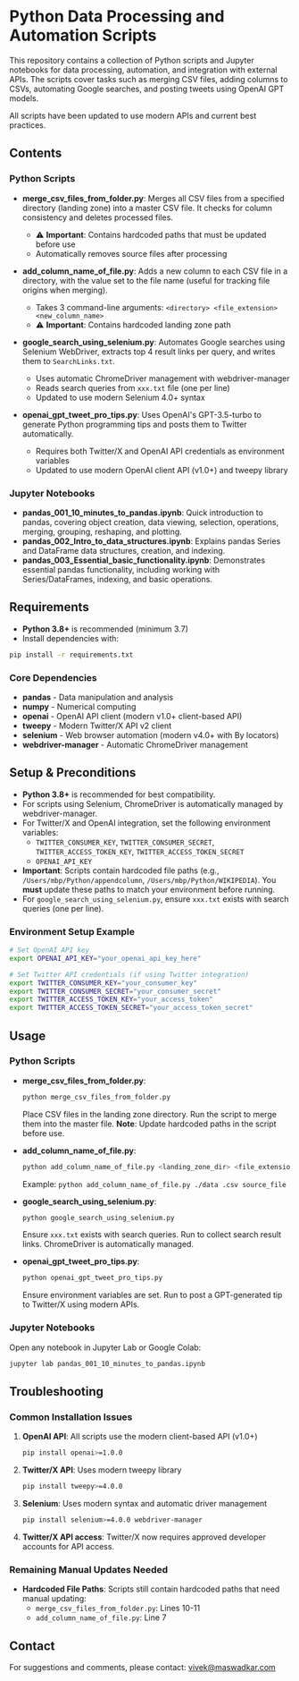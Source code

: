 # Python Data Processing and Automation Scripts

This repository contains a collection of Python scripts and Jupyter notebooks for data processing, automation, and integration with external APIs. The scripts cover tasks such as merging CSV files, adding columns to CSVs, automating Google searches, and posting tweets using OpenAI GPT models.

All scripts have been updated to use modern APIs and current best practices.

## Contents

### Python Scripts

- **merge_csv_files_from_folder.py**: Merges all CSV files from a specified directory (landing zone) into a master CSV file. It checks for column consistency and deletes processed files. 
  - ⚠️ **Important**: Contains hardcoded paths that must be updated before use
  - Automatically removes source files after processing

- **add_column_name_of_file.py**: Adds a new column to each CSV file in a directory, with the value set to the file name (useful for tracking file origins when merging). 
  - Takes 3 command-line arguments: `<directory> <file_extension> <new_column_name>`
  - ⚠️ **Important**: Contains hardcoded landing zone path

- **google_search_using_selenium.py**: Automates Google searches using Selenium WebDriver, extracts top 4 result links per query, and writes them to `SearchLinks.txt`. 
  - Uses automatic ChromeDriver management with webdriver-manager
  - Reads search queries from `xxx.txt` file (one per line)
  - Updated to use modern Selenium 4.0+ syntax

- **openai_gpt_tweet_pro_tips.py**: Uses OpenAI's GPT-3.5-turbo to generate Python programming tips and posts them to Twitter automatically.
  - Requires both Twitter/X and OpenAI API credentials as environment variables
  - Updated to use modern OpenAI client API (v1.0+) and tweepy library

### Jupyter Notebooks

- **pandas_001_10_minutes_to_pandas.ipynb**: Quick introduction to pandas, covering object creation, data viewing, selection, operations, merging, grouping, reshaping, and plotting.
- **pandas_002_Intro_to_data_structures.ipynb**: Explains pandas Series and DataFrame data structures, creation, and indexing.
- **pandas_003_Essential_basic_functionality.ipynb**: Demonstrates essential pandas functionality, including working with Series/DataFrames, indexing, and basic operations.

## Requirements

- **Python 3.8+** is recommended (minimum 3.7)
- Install dependencies with:

```bash
pip install -r requirements.txt
```

### Core Dependencies
- **pandas** - Data manipulation and analysis
- **numpy** - Numerical computing
- **openai** - OpenAI API client (modern v1.0+ client-based API)
- **tweepy** - Modern Twitter/X API v2 client
- **selenium** - Web browser automation (modern v4.0+ with By locators)
- **webdriver-manager** - Automatic ChromeDriver management

## Setup & Preconditions

- **Python 3.8+** is recommended for best compatibility.
- For scripts using Selenium, ChromeDriver is automatically managed by webdriver-manager.
- For Twitter/X and OpenAI integration, set the following environment variables:
  - `TWITTER_CONSUMER_KEY`, `TWITTER_CONSUMER_SECRET`, `TWITTER_ACCESS_TOKEN_KEY`, `TWITTER_ACCESS_TOKEN_SECRET`
  - `OPENAI_API_KEY`
- **Important**: Scripts contain hardcoded file paths (e.g., `/Users/mbp/Python/appendcolumn`, `/Users/mbp/Python/WIKIPEDIA`). You **must** update these paths to match your environment before running.
- For `google_search_using_selenium.py`, ensure `xxx.txt` exists with search queries (one per line).

### Environment Setup Example
```bash
# Set OpenAI API key
export OPENAI_API_KEY="your_openai_api_key_here"

# Set Twitter API credentials (if using Twitter integration)
export TWITTER_CONSUMER_KEY="your_consumer_key"
export TWITTER_CONSUMER_SECRET="your_consumer_secret"
export TWITTER_ACCESS_TOKEN_KEY="your_access_token"
export TWITTER_ACCESS_TOKEN_SECRET="your_access_token_secret"
```

## Usage

### Python Scripts

- **merge_csv_files_from_folder.py**: 
  ```bash
  python merge_csv_files_from_folder.py
  ```
  Place CSV files in the landing zone directory. Run the script to merge them into the master file. **Note**: Update hardcoded paths in the script before use.

- **add_column_name_of_file.py**: 
  ```bash
  python add_column_name_of_file.py <landing_zone_dir> <file_extension> <new_column_name>
  ```
  Example: `python add_column_name_of_file.py ./data .csv source_file`

- **google_search_using_selenium.py**: 
  ```bash
  python google_search_using_selenium.py
  ```
  Ensure `xxx.txt` exists with search queries. Run to collect search result links. ChromeDriver is automatically managed.

- **openai_gpt_tweet_pro_tips.py**: 
  ```bash
  python openai_gpt_tweet_pro_tips.py
  ```
  Ensure environment variables are set. Run to post a GPT-generated tip to Twitter/X using modern APIs.

### Jupyter Notebooks

Open any notebook in Jupyter Lab or Google Colab:
```bash
jupyter lab pandas_001_10_minutes_to_pandas.ipynb
```

## Troubleshooting

### Common Installation Issues
1. **OpenAI API**: All scripts use the modern client-based API (v1.0+)
   ```bash
   pip install openai>=1.0.0
   ```

2. **Twitter/X API**: Uses modern tweepy library
   ```bash
   pip install tweepy>=4.0.0
   ```

3. **Selenium**: Uses modern syntax and automatic driver management
   ```bash
   pip install selenium>=4.0.0 webdriver-manager
   ```

4. **Twitter/X API access**: Twitter/X now requires approved developer accounts for API access.

### Remaining Manual Updates Needed
- **Hardcoded File Paths**: Scripts still contain hardcoded paths that need manual updating:
  - `merge_csv_files_from_folder.py`: Lines 10-11
  - `add_column_name_of_file.py`: Line 7

## Contact

For suggestions and comments, please contact:
vivek@maswadkar.com
